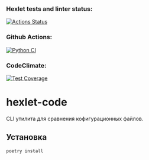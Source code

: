 ### Hexlet tests and linter status:
[![Actions Status](https://github.com/D4rkli/python-project-50/actions/workflows/hexlet-check.yml/badge.svg)](https://github.com/D4rkli/python-project-50/actions)

### Github Actions:

[![Python CI](https://github.com/D4rkli/python-project-50/actions/workflows/main.yml/badge.svg?branch=main)](https://github.com/D4rkli/python-project-50/actions/workflows/main.yml)

### CodeClimate:

[![Test Coverage](https://api.codeclimate.com/v1/badges/08e86bdf9665f47b8a87/test_coverage)](https://codeclimate.com/github/D4rkli/python-project-50/test_coverage)

# hexlet-code

CLI утилита для сравнения кофигурационных файлов.

## Установка

```bash
poetry install


